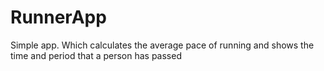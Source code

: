 # RunnerApp
Simple app. 
Which calculates the average pace of running and shows the time and period that a person has passed
